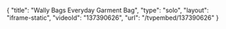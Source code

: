{
    "title": "Wally Bags Everyday Garment Bag",
    "type": "solo",
    "layout": "iframe-static",
    "videoId": "137390626",
    "url": "\/tvpembed\/137390626"
}